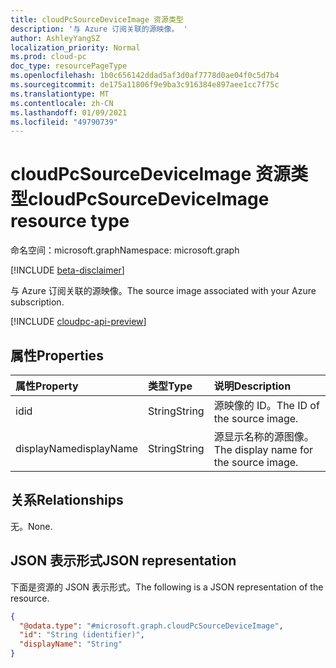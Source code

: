 ```yaml
---
title: cloudPcSourceDeviceImage 资源类型
description: '与 Azure 订阅关联的源映像。 '
author: AshleyYangSZ
localization_priority: Normal
ms.prod: cloud-pc
doc_type: resourcePageType
ms.openlocfilehash: 1b0c656142ddad5af3d0af7778d0ae04f0c5d7b4
ms.sourcegitcommit: de175a11806f9e9ba3c916384e897aee1cc7f75c
ms.translationtype: MT
ms.contentlocale: zh-CN
ms.lasthandoff: 01/09/2021
ms.locfileid: "49790739"
---
```

# <a name="cloudpcsourcedeviceimage-resource-type"></a><span data-ttu-id="0dc2a-103">cloudPcSourceDeviceImage 资源类型</span><span class="sxs-lookup"><span data-stu-id="0dc2a-103">cloudPcSourceDeviceImage resource type</span></span>

<span data-ttu-id="0dc2a-104">命名空间：microsoft.graph</span><span class="sxs-lookup"><span data-stu-id="0dc2a-104">Namespace: microsoft.graph</span></span>

[!INCLUDE [beta-disclaimer](../../includes/beta-disclaimer.md)]

<span data-ttu-id="0dc2a-105">与 Azure 订阅关联的源映像。</span><span class="sxs-lookup"><span data-stu-id="0dc2a-105">The source image associated with your Azure subscription.</span></span>

[!INCLUDE [cloudpc-api-preview](../../includes/cloudpc-api-preview.md)]

## <a name="properties"></a><span data-ttu-id="0dc2a-106">属性</span><span class="sxs-lookup"><span data-stu-id="0dc2a-106">Properties</span></span>

|<span data-ttu-id="0dc2a-107">属性</span><span class="sxs-lookup"><span data-stu-id="0dc2a-107">Property</span></span>|<span data-ttu-id="0dc2a-108">类型</span><span class="sxs-lookup"><span data-stu-id="0dc2a-108">Type</span></span>|<span data-ttu-id="0dc2a-109">说明</span><span class="sxs-lookup"><span data-stu-id="0dc2a-109">Description</span></span>|
|:---|:---|:---|
|<span data-ttu-id="0dc2a-110">id</span><span class="sxs-lookup"><span data-stu-id="0dc2a-110">id</span></span>|<span data-ttu-id="0dc2a-111">String</span><span class="sxs-lookup"><span data-stu-id="0dc2a-111">String</span></span>|<span data-ttu-id="0dc2a-112">源映像的 ID。</span><span class="sxs-lookup"><span data-stu-id="0dc2a-112">The ID of the source image.</span></span>|
|<span data-ttu-id="0dc2a-113">displayName</span><span class="sxs-lookup"><span data-stu-id="0dc2a-113">displayName</span></span>|<span data-ttu-id="0dc2a-114">String</span><span class="sxs-lookup"><span data-stu-id="0dc2a-114">String</span></span>|<span data-ttu-id="0dc2a-115">源显示名称的源图像。</span><span class="sxs-lookup"><span data-stu-id="0dc2a-115">The display name for the source image.</span></span>|

## <a name="relationships"></a><span data-ttu-id="0dc2a-116">关系</span><span class="sxs-lookup"><span data-stu-id="0dc2a-116">Relationships</span></span>

<span data-ttu-id="0dc2a-117">无。</span><span class="sxs-lookup"><span data-stu-id="0dc2a-117">None.</span></span>

## <a name="json-representation"></a><span data-ttu-id="0dc2a-118">JSON 表示形式</span><span class="sxs-lookup"><span data-stu-id="0dc2a-118">JSON representation</span></span>

<span data-ttu-id="0dc2a-119">下面是资源的 JSON 表示形式。</span><span class="sxs-lookup"><span data-stu-id="0dc2a-119">The following is a JSON representation of the resource.</span></span>
<!-- {
  "blockType": "resource",
  "@odata.type": "microsoft.graph.cloudPcSourceDeviceImage"
}
-->

``` json
{
  "@odata.type": "#microsoft.graph.cloudPcSourceDeviceImage",
  "id": "String (identifier)",
  "displayName": "String"
}
```
